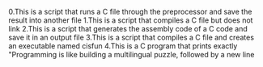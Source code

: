 0.This is a script that runs a C file through the preprocessor and save the result into another file
1.This is a script that compiles a C file but does not link
2.This is a script that generates the assembly code of a C code and save it in an output file
3.This is a script that compiles a C file and creates an executable named cisfun
4.This is a C program that prints exactly "Programming is like building a multilingual puzzle, followed by a new line
